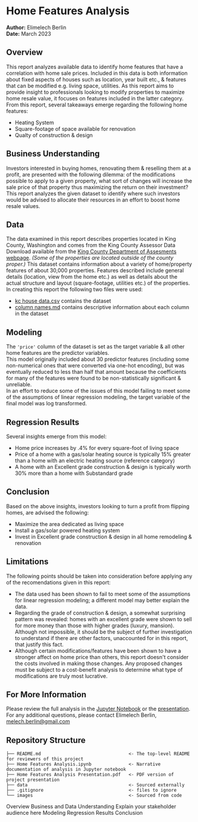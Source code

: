 # Home Features Analysis
**Author:** Elimelech Berlin  
**Date:** March 2023

## Overview
This report analyzes available data to identify home features that have a correlation with home sale prices. Included in this data is both information about fixed aspects of houses such as location, year built etc., & features that can be modified e.g. living space, utilities. As this report aims to provide insight to professionals looking to modify properties to maximize home resale value, it focuses on features included in the latter category.  
From this report, several takeaways emerge regarding the following home features:
* Heating System
* Square-footage of space available for renovation
* Qualty of construction & design

## Business Understanding
Investors interested in buying homes, renovating them & reselling them at a profit, are presented with the following dilemma: of the modifications possible to apply to a given property, what sort of changes will increase the sale price of that property thus maximizing the return on their investment?  
This report analyzes the given dataset to identify where such investors would be advised to allocate their resources in an effort to boost home resale values.

## Data
The data examined in this report describes properties located in King County, Washington and comes from the King County Assessor Data Download available from the [King County Department of Assesments webpage](https://info.kingcounty.gov/assessor/DataDownload/default.aspx). _(Some of the properties are located outside of the county proper.)_
This dataset contains information about a variety of home/property features of about 30,000 properties. Features described include general details (location, view from the home etc.) as well as details about the actual structure and layout (square-footage, utilities etc.) of the properties.  
In creating this report the following two files were used:
* [kc house data.csv](https://github.com/terminalcoder/dsc-phase-2-project-v2-5/blob/main/data/kc_house_data.csv) contains the dataset 
* [column names.md](https://github.com/terminalcoder/dsc-phase-2-project-v2-5/blob/main/data/column_names.md) contains descriptive information about each column in the dataset

## Modeling
The `'price'` column of the dataset is set as the target variable & all other home features are the predictor variables.  
This model originally included about 30 predictor features (including some non-numerical ones that were converted via one-hot encoding), but was eventually reduced to less than half that amount because the coefficients for many of the features were found to be non-statistically significant & unreliable.  
In an effort to reduce some of the issues of this model failing to meet some of the assumptions of linear regression modeling, the target variable of the final model was log transformed.

## Regression Results
Several insights emerge from this model:
* Home price increases by .4% for every square-foot of living space
* Price of a home with a gas/solar heating source is typically 15% greater than a home with an electric heating source (reference category)
* A home with an Excellent grade construction & design is typically worth 30% more than a home with Substandard grade

## Conclusion
Based on the above insights, investors looking to turn a profit from flipping homes, are advised the following:
* Maximize the area dedicated as living space
* Install a gas/solar powered heating system
* Invest in Excellent grade construction & design in all home remodeling & renovation

## Limitations
The following points should be taken into consideration before applying any of the recomendations given in this report:
* The data used has been shown to fail to meet some of the assumptions for linear regression modeling; a different model may better explain the data.
* Regarding the grade of construction & design, a somewhat surprising pattern was revealed: homes with an excellent grade were shown to sell for more money than those with higher grades (luxury, mansion). Although not impossible, it should be the subject of further investigation to understand if there are other factors, unaccounted for in this report, that justify this fact.
* Although certain modifications/features have been shown to have a stronger affect on home price than others, this report doesn't consider the costs involved in making those changes. Any proposed changes must be subject to a cost-benefit analysis to determine what type of modifications are truly most lucrative.

## For More Information
Please review the full analysis in the [Jupyter Notebook](https://github.com/terminalcoder/Home-Features-Analysis/blob/master/Home%20Features%20Analysis.ipynb) or the [presentation](https://github.com/terminalcoder/Home-Features-Analysis/blob/master/Home%20Features%20Analysis%20Presentation.pdf).  
For any additional questions, please contact Elimelech Berlin, melech.berlin@gmail.com

## Repository Structure
```
├── README.md                                 <- The top-level README for reviewers of this project
├── Home Features Analysis.ipynb              <- Narrative documentation of analysis in Jupyter notebook
├── Home Features Analysis Presentation.pdf   <- PDF version of project presentation
├── data                                      <- Sourced externally
├── .gitignore                                <- files to ignore
└── images                                    <- Sourced from code
```




Overview
Business and Data Understanding
Explain your stakeholder audience here
Modeling
Regression Results
Conclusion
